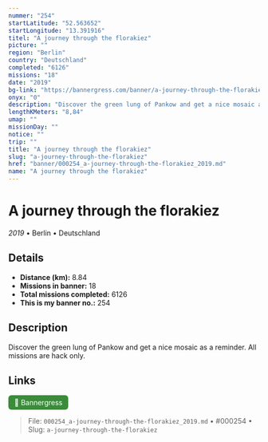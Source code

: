 ```yaml
---
nummer: "254"
startLatitude: "52.563652"
startLongitude: "13.391916"
titel: "A journey through the florakiez"
picture: ""
region: "Berlin"
country: "Deutschland"
completed: "6126"
missions: "18"
date: "2019"
bg-link: "https://bannergress.com/banner/a-journey-through-the-florakiez-ac90"
onyx: "0"
description: "Discover the green lung of Pankow and get a nice mosaic as a reminder. All missions are hack only."
lengthKMeters: "8,84"
umap: ""
missionDay: ""
notice: ""
trip: ""
title: "A journey through the florakiez"
slug: "a-journey-through-the-florakiez"
href: "banner/000254_a-journey-through-the-florakiez_2019.md"
name: "A journey through the florakiez"
---
```

# A journey through the florakiez

*2019* • Berlin • Deutschland





## Details
- **Distance (km):** 8.84
- **Missions in banner:** 18
- **Total missions completed:** 6126
- **This is my banner no.:** 254



## Description
Discover the green lung of Pankow and get a nice mosaic as a reminder. All missions are hack only.



## Links
<a href="https://bannergress.com/banner/a-journey-through-the-florakiez-ac90" target="_blank" style="display:inline-block;margin-right:8px;padding:6px 12px;background:#3c8b3c;color:#fff;text-decoration:none;border-radius:6px;">🔗 Bannergress</a>



> File: `000254_a-journey-through-the-florakiez_2019.md`
> • #000254
> • Slug: `a-journey-through-the-florakiez`
